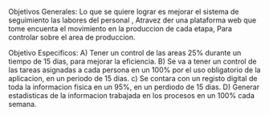 Objetivos Generales:
Lo que se quiere lograr es mejorar el sistema de seguimiento las labores del personal , Atravez der una plataforma web que tome encuenta el movimiento
en la produccion de cada etapa, Para controlar sobre el area de produccion.

Objetivo Especificos:
 A) Tener un control de las areas 25% durante un tiempo de 15 dias, para mejorar la eficiencia.
 B) Se va a tener un control de las tareas asignadas a cada persona en un 100% por el uso obligatorio de la aplicacion, en un periodo de 15 dias.
 c) Se contara con un registo digital de toda la informacion fisica en un 95%, en un perdiodo de 15 dias.
 D) Generar estadisticas de la informacion trabajada en los procesos en un 100% cada semana.
